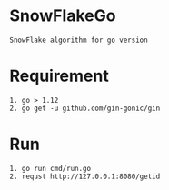 # SnowFlakeGo
    SnowFlake algorithm for go version
# Requirement
    1. go > 1.12
    2. go get -u github.com/gin-gonic/gin
# Run
    1. go run cmd/run.go
    2. requst http://127.0.0.1:8080/getid